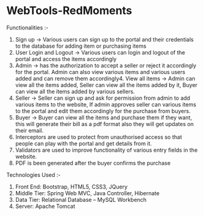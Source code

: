 # WebTools-RedMoments

Functionalities :-

1. Sign up -> Various users can sign up to the portal and their credentials to 
the database for adding item or purchasing items
2. User Login and Logout -> Various users can login and logout of the portal 
and access the items accordingly
3. Admin -> has the authorization to accept a seller or reject it accordingly 
for the portal. Admin can also view various items and various users 
added and can remove them accordingly4. View all items -> Admin can view all the items added, Seller can view all 
the items added by it, Buyer can view all the items added by various 
sellers.
5. Seller -> Seller can sign up and ask for permission from admin to add 
various items to the website, If admin approves seller can various items 
to the portal and edit them accordingly for the purchase from buyers.
6. Buyer -> Buyer can view all the items and purchase them if they want, 
this will generate their bill as a pdf format also they will get updates on 
their email.
7. Interceptors are used to protect from unauthorised access so that
people can play with the portal and get details from it.
8. Validators are used to improve functionality of various entry fields in the 
website.
9. PDF is been generated after the buyer confirms the purchase

Technologies Used :-

1. Front End: Bootstrap, HTML5, CSS3, JQuery
2. Middle Tier: Spring Web MVC, Java Controller, Hibernate
3. Data Tier: Relational Database – MySQL Workbench
4. Server: Apache Tomcat
